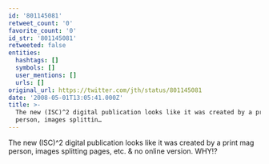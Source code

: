```yaml
---
id: '801145081'
retweet_count: '0'
favorite_count: '0'
id_str: '801145081'
retweeted: false
entities:
  hashtags: []
  symbols: []
  user_mentions: []
  urls: []
original_url: https://twitter.com/jth/status/801145081
date: '2008-05-01T13:05:41.000Z'
title: >-
  The new (ISC)^2 digital publication looks like it was created by a print mag
  person, images splittin…
---
```


The new (ISC)^2 digital publication looks like it was created by a print mag person, images splitting pages, etc. & no online version. WHY!?
